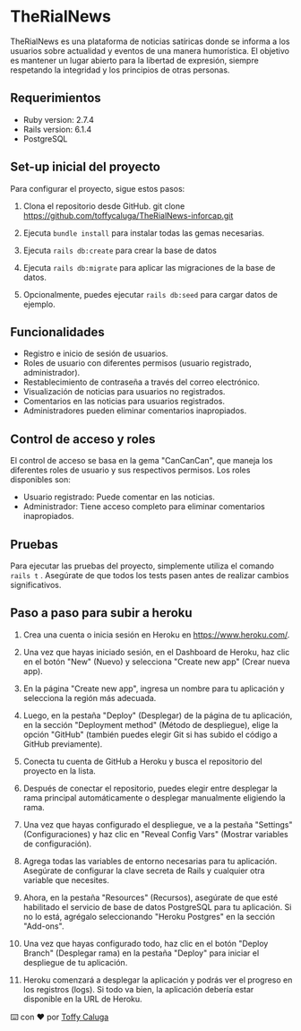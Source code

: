 # TheRialNews

TheRialNews es una plataforma de noticias satíricas donde se informa a los usuarios sobre actualidad y eventos de una manera humorística. El objetivo es mantener un lugar abierto para la libertad de expresión, siempre respetando la integridad y los principios de otras personas.

## Requerimientos

- Ruby version: 2.7.4
- Rails version: 6.1.4
- PostgreSQL

## Set-up inicial del proyecto

Para configurar el proyecto, sigue estos pasos:

1. Clona el repositorio desde GitHub.
   git clone https://github.com/toffycaluga/TheRialNews-inforcap.git

2. Ejecuta `bundle install` para instalar todas las gemas necesarias.
3. Ejecuta `rails db:create` para crear la base de datos
4. Ejecuta `rails db:migrate` para aplicar las migraciones de la base de datos.
5. Opcionalmente, puedes ejecutar `rails db:seed` para cargar datos de ejemplo.

## Funcionalidades

- Registro e inicio de sesión de usuarios.
- Roles de usuario con diferentes permisos (usuario registrado, administrador).
- Restablecimiento de contraseña a través del correo electrónico.
- Visualización de noticias para usuarios no registrados.
- Comentarios en las noticias para usuarios registrados.
- Administradores pueden eliminar comentarios inapropiados.

## Control de acceso y roles

El control de acceso se basa en la gema "CanCanCan", que maneja los diferentes roles de usuario y sus respectivos permisos. Los roles disponibles son:

- Usuario registrado: Puede comentar en las noticias.
- Administrador: Tiene acceso completo para eliminar comentarios inapropiados.

## Pruebas

Para ejecutar las pruebas del proyecto, simplemente utiliza el comando `rails t` . Asegúrate de que todos los tests pasen antes de realizar cambios significativos.

## Paso a paso para subir a heroku

1. Crea una cuenta o inicia sesión en Heroku en https://www.heroku.com/.

2. Una vez que hayas iniciado sesión, en el Dashboard de Heroku, haz clic en el botón "New" (Nuevo) y selecciona "Create new app" (Crear nueva app).

3. En la página "Create new app", ingresa un nombre para tu aplicación y selecciona la región más adecuada.

4. Luego, en la pestaña "Deploy" (Desplegar) de la página de tu aplicación, en la sección "Deployment method" (Método de despliegue), elige la opción "GitHub" (también puedes elegir Git si has subido el código a GitHub previamente).

5. Conecta tu cuenta de GitHub a Heroku y busca el repositorio del proyecto en la lista.

6. Después de conectar el repositorio, puedes elegir entre desplegar la rama principal automáticamente o desplegar manualmente eligiendo la rama.

7. Una vez que hayas configurado el despliegue, ve a la pestaña "Settings" (Configuraciones) y haz clic en "Reveal Config Vars" (Mostrar variables de configuración).

8. Agrega todas las variables de entorno necesarias para tu aplicación. Asegúrate de configurar la clave secreta de Rails y cualquier otra variable que necesites.

9. Ahora, en la pestaña "Resources" (Recursos), asegúrate de que esté habilitado el servicio de base de datos PostgreSQL para tu aplicación. Si no lo está, agrégalo seleccionando "Heroku Postgres" en la sección "Add-ons".

10. Una vez que hayas configurado todo, haz clic en el botón "Deploy Branch" (Desplegar rama) en la pestaña "Deploy" para iniciar el despliegue de tu aplicación.

11. Heroku comenzará a desplegar la aplicación y podrás ver el progreso en los registros (logs). Si todo va bien, la aplicación debería estar disponible en la URL de Heroku.

⌨️ con ❤️ por [Toffy Caluga](https://github.com/toffycaluga)
